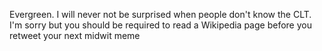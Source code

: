 Evergreen. I will never not be surprised when people don't know the CLT. I'm sorry but you should be required to read a Wikipedia page before you retweet your next midwit meme

